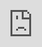 ```yaml
---
title: Remittances
post_status: publish
featured_image: /_images/Remittances.jpeg
---
```


<iframe src="https://player.vimeo.com/video/848291618?h=f7a0d48853&amp;badge=0&amp;autopause=0&amp;player_id=0&amp;app_id=58479" frameborder="0" allow="autoplay; fullscreen; picture-in-picture" allowfullscreen style="position:absolute;top:0;left:0;width:100%;height:100%;" title="033 Remittances"></iframe>

<div style="margin-bottom:30px;"></div>

## Transcript

Another important use case for Bitcoin in the Global South are remittances. Here you can see a chart of the top 10 countries in 2021 in the world who received remittances. So, in the middle you can see the country who received the most remittances in billion US dollars is India. So, 19 billion US dollar have been sent to India in 2021, 54% to Mexico, 53% to China and so on. The most remittances are coming from the US, from Saudi Arabia, from China, and Russia. And then there is this view which shows you the countries that are most depending on the remittances. So, Tonga for instance, almost 40% of the gross domestic product are made of remittances. So, they are highly depending on money coming in from their friends, families, from other countries. On that chart, we can see that in the last years the amount of remittances globally has been going up. And also here we can see the top remittance recipients in the Sub-Saharan African region. As an example, in 2022, in Nigeria we had almost 21 billion US dollars flowing into the country through remittances. Zimbabwe had 2 billion US dollars sent into Zimbabwe. And most dependent here is The Gambia with almost 30% of the GDP coming from remittances, Lesotho and the Comoros. I don't know why Zimbabwe is not on that list, but maybe it's a calculating problem or a problem of public data.

And then there are the fees for remittances. So, the costs of sending an equivalent of US dollars 200 is highly depending on the corridors where you send the money from and to. So, for instance, if you are sending money from Tanzania to Kenya, you pay 35% fees. I mean, that's incredible. Yeah. And so that's definitely a use case for Bitcoin here. The bitcoin transaction fees are not depending on the amount you send, the Bitcoin transaction fees are coming from the data you are sending and not from the amount of money. So, if I were to send you a US dollar, 200 or 2 million, it doesn't matter. The transaction fee could be 30 US dollars cents. And that's also a big, big difference to the traditional banking system. 

And also, there's another thing with remittances. It's a problem that many people then need to go by bus to the next branch of Western Union, for instance. Then you have to wait there in line to receive your cash. Then you have all the cash in your hand and you could be robbed. And that are all things that you don't have with Bitcoin, that you then can receive at home.
